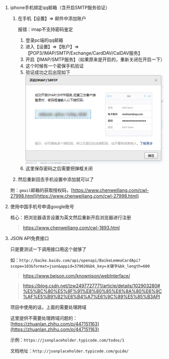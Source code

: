 <!--
 * @Date: 2022-02-21 17:22:26
 * @LastEditors: Lq
 * @LastEditTime: 2022-07-04 19:16:52
 * @FilePath: \learnningNotes\软件推荐及破解锦集\软件小技巧.md
-->
1. iphone手机绑定qq邮箱（含开启SMTP服务验证）

    1. 在手机【设置】=> 邮件中添加账户

        报错：imap不支持密码鉴定

        1. 登录pc端的qq邮箱
        2. 进入【设置】=>【账户】=>【POP3/IMAP/SMTP/Exchange/CardDAV/CalDAV服务】
        3. 开启【IMAP/SMTP服务】（如果原来是开启的，重新关闭在开启一下）
        4. 这个时候有一个密保手机验证
        5. 验证成功之后出现如下
            <img src="./img/邮件开启IMAP.png" />
        6. 这里保存密码之后需要把弹框关闭

    2. 然后重新回去手机设置中添加就可以了

    附：`gmail`邮箱的获取授权码，[https://www.chenweiliang.com/cwl-27998.html](https://www.chenweiliang.com/cwl-27998.html)

2. 使用中国手机号申请google账号

    核心：把浏览器语言设置为英文然后重新开启浏览器进行注册

    > https://www.chenweiliang.com/cwl-1893.html

3. JSON API免费接口

    只是要测试一下调用接口用这个就够了

    如：`http://baike.baidu.com/api/openapi/BaikeLemmaCardApi?scope=103&format=json&appid=379020&bk_key=关键字&bk_length=600`

    > https://www.bejson.com/knownjson/webInterface/


    > https://blog.csdn.net/lzw2497727771/article/details/102903280#%E5%BC%80%E5%8F%91%E8%80%85%E6%8A%80%E6%9C%AF%E5%B9%B2%E8%B4%A7%E6%9C%89%E5%85%B3API

    项目中使用的话，上面的需要处理跨域

    这里提供不需要处理跨域问题的：[https://zhuanlan.zhihu.com/p/447151163](https://zhuanlan.zhihu.com/p/447151163)

    示例：`https://jsonplaceholder.typicode.com/todos/1`

    文档地址：`http://jsonplaceholder.typicode.com/guide/`